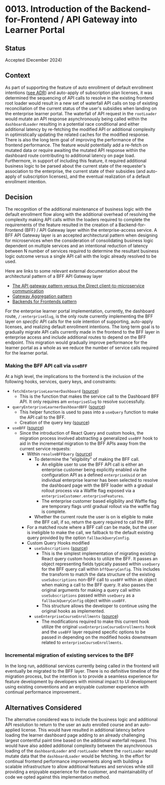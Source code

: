 # 0013. Introduction of the Backend-for-Frontend / API Gateway into Learner Portal

## Status

Accepted (December 2024)

## Context

As part of supporting the feature of auto enrollment of default enrollment intentions ([see ADR](https://github.com/openedx/edx-enterprise/blob/master/docs/decisions/0015-default-enrollments.rst))
and auto-apply of subscription plan licenses, it was determined the sequencing of API calls to resolve in the existing 
frontend root loader would result in a new set of waterfall API calls on top of existing reconciliation of the current status of
the user's subsidies when landing on the enterprise learner portal. The waterfall of API request in the `rootLoader` would mutate an
API response asynchronously being called within the `dashboardLoader` resulting in a potential race conditional and either additional latency
by re-fetching the modified API or additional complexity in optimistically updating the related caches for the modified response.
There is also the long term goal of improving the performance of the frontend performance. The feature would potentially add a
re-fetch on mutated data or require awaiting the mutated API response within the dashboard route contributing to additional latency on page load.
Furthermore, in support of including this feature, it required additional business logic to be parsed about the current state of
the requester's association to the enterprise, the current state of their subsidies (and auto-apply of subscription licenses), 
and the eventual realization of a default enrollment intention.

## Decision

The recognition of the additional maintenance of business logic with the default enrollment flow along with the additional overhead
of resolving the complexity making API calls within the loaders required to complete the requirements of the feature resulted 
in the creation of a Backend-for-Frontend (BFF) / API Gateway layer within the enterprise-access service.
A BFF API Gateway layer is an accepted architectural pattern when designing for microservices when the consideration of consolidating
business logic dependent on multiple services and an intentional reduction of latency between N number of services required to 
determine the resultant business logic outcome versus a single API call with the logic already resolved to be used.

Here are links to some relevant external documentation about the architectural pattern of a BFF API Gateway layer

- [The API gateway pattern versus the Direct client-to-microservice communication](https://learn.microsoft.com/en-us/dotnet/architecture/microservices/architect-microservice-container-applications/direct-client-to-microservice-communication-versus-the-api-gateway-pattern)
- [Gateway Aggregation pattern](https://learn.microsoft.com/en-us/azure/architecture/patterns/gateway-aggregation)
- [Backends for Frontends pattern](https://learn.microsoft.com/en-us/azure/architecture/patterns/backends-for-frontends)

For the enterprise learner portal implementation, currently, the dashboard route, `/:enterpriseSlug`, is the only route currently
implementing the BFF layer on _specific_ API calls for the sole intention of supporting, auto-apply licenses, and realizing default enrollment intentions.
The long term goal is to gradually migrate API calls currently made in the frontend to the BFF layer in enterprise access and include additional routes to
depend on the BFF endpoint. This migration would gradually improve performance for the learner portal as a whole as we reduce the 
number of service calls required for the learner portal. 

### Making the BFF API call via `useBFF`

At a high level, the implications to the frontend is the inclusion of the following hooks, services, query keys, and constraints: 

- `fetchEnterpriseLearnerDashboard` ([source](https://github.com/openedx/frontend-app-learner-portal-enterprise/blob/337a7b44d94d8be5d9233e80e2fa0e2de72d165c/src/components/app/data/services/bffs.ts))
  - This is the function that makes the service call to the Dashboard BFF API. It only requires am `entepriseSlug` to resolve successfully.
- `queryEnterpriseLearnerDashboardBFF` ([source](https://github.com/openedx/frontend-app-learner-portal-enterprise/blob/337a7b44d94d8be5d9233e80e2fa0e2de72d165c/src/components/app/data/queries/queries.ts#L270))
  - This helper function is used to pass into a `useQuery` function to make the API call to the BFF. 
  - Creation of the query key ([source](https://github.com/openedx/frontend-app-learner-portal-enterprise/blob/337a7b44d94d8be5d9233e80e2fa0e2de72d165c/src/components/app/data/queries/queryKeyFactory.js#L267))
- `useBFF` ([source](https://github.com/openedx/frontend-app-learner-portal-enterprise/blob/337a7b44d94d8be5d9233e80e2fa0e2de72d165c/src/components/app/data/hooks/useBFF.js#L16))
  - Since the introduction of React Query and custom hooks, the migration process involved abstracting a generalized `useBFF` 
    hook to aid in the incremental migration to the BFF APIs away from the current service requests:
    - Within `resolveBFFQuery` ([source](https://github.com/openedx/frontend-app-learner-portal-enterprise/blob/337a7b44d94d8be5d9233e80e2fa0e2de72d165c/src/components/app/data/queries/utils.js#L11))
      - To determine the "eligibility" of making the BFF call. 
        - An eligible user to use the BFF API call is either an enterprise customer being explicitly 
          enabled via the configuration API as a defined `enterpriseUuid` or an individual enterprise learner has been selected to resolve the dashboard page
          with the BFF loader with a gradual rollout process via a Waffle flag exposed via a `enterpriseCustomer.enterpriseFeatures`.
        - The enterprise customer based eligibility and Waffle flag are temporary flags until gradual rollout via the waffle flag is complete.
      - Whether the current route the user is on is eligible to make the BFF call, if so, return the query required to call the BFF.
    - For a matched route where a BFF call can be made, but the user is ineligible to make the call, we fallback to the default existing query provided by
      the option `fallbackQueryConfig`.
    - Custom Query Hooks modified
      - `useSubscriptions` ([source](https://github.com/openedx/frontend-app-learner-portal-enterprise/blob/337a7b44d94d8be5d9233e80e2fa0e2de72d165c/src/components/app/data/hooks/useSubscriptions.js#L11))
        - This is the simplest implementation of migrating existing React query custom hooks to utilize the BFF. It passes an object representing 
          fields typically passed within `useQuery` for the BFF query call within `bffQueryConfig`. This includes the transform to match the
          data structure of the existing `useSubscriptions` non-BFF call to `useBFF` within an object when making a call to the BFF query. It also passes
          the original arguments for making a query call within `useSubscriptions` passed within `useQuery` as a `fallbackQueryConfig` object within `useBFF`.
        - This structure allows the developer to continue using the original hooks as implemented.
      - `useEnterpriseCourseEnrollments` ([source](https://github.com/openedx/frontend-app-learner-portal-enterprise/blob/337a7b44d94d8be5d9233e80e2fa0e2de72d165c/src/components/app/data/hooks/useEnterpriseCourseEnrollments.js#L36))
        - The modifications required to make this current hook utilize the original `useEnterpriseCourseEnrollments` hook and
          the `useBFF` layer required specific options to be passed in depending on the modified hooks downstream related to `enterpriseCourseEnrollments`.

### Incremental migration of existing services to the BFF

In the long run, additional services currently being called in the frontend will eventually be migrated to the BFF
layer. There is no definitive timeline of the migration process, but the intention is to provide a seamless experience
for feature development by developers with minimal impact to UI development using existing conventions and an enjoyable 
customer experience with continual performance improvement.. 

## Alternatives Considered

The alternative considered was to include the business logic and additional API resolution to return to the user an auto enrolled course
and an auto-applied license. This would have resulted in additional latency before loading the learner dashboard page adding to an already 
challenging largest contentful paint time based on the additional waterfall request. This would have also added additional complexity between the
asynchronous loading of the `dashboardLoader` and `rootLoader` where the `rootLoader` would mutate data that the `dashboardLoader` would be fetching. 
In the effort for continual frontend performance improvements along with building a scalable infrastructure to allow additional features and services 
while still providing a enjoyable experience for the customer, and maintainability of code we opted against this implementation method.
